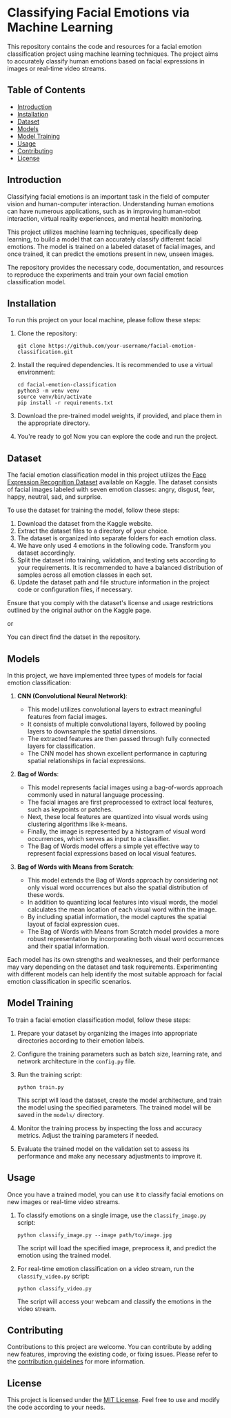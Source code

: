 # Classifying Facial Emotions via Machine Learning

This repository contains the code and resources for a facial emotion classification project using machine learning techniques. The project aims to accurately classify human emotions based on facial expressions in images or real-time video streams.

## Table of Contents

- [Introduction](#introduction)
- [Installation](#installation)
- [Dataset](#dataset)
- [Models](#models)
- [Model Training](#model-training)
- [Usage](#usage)
- [Contributing](#contributing)
- [License](#license)

## Introduction

Classifying facial emotions is an important task in the field of computer vision and human-computer interaction. Understanding human emotions can have numerous applications, such as in improving human-robot interaction, virtual reality experiences, and mental health monitoring.

This project utilizes machine learning techniques, specifically deep learning, to build a model that can accurately classify different facial emotions. The model is trained on a labeled dataset of facial images, and once trained, it can predict the emotions present in new, unseen images.

The repository provides the necessary code, documentation, and resources to reproduce the experiments and train your own facial emotion classification model.

## Installation

To run this project on your local machine, please follow these steps:

1. Clone the repository:

   ```
   git clone https://github.com/your-username/facial-emotion-classification.git
   ```

2. Install the required dependencies. It is recommended to use a virtual environment:

   ```
   cd facial-emotion-classification
   python3 -m venv venv
   source venv/bin/activate
   pip install -r requirements.txt
   ```

3. Download the pre-trained model weights, if provided, and place them in the appropriate directory.

4. You're ready to go! Now you can explore the code and run the project.

## Dataset

The facial emotion classification model in this project utilizes the [Face Expression Recognition Dataset](https://www.kaggle.com/jonathanoheix/face-expression-recognition-dataset) available on Kaggle. The dataset consists of facial images labeled with seven emotion classes: angry, disgust, fear, happy, neutral, sad, and surprise.

To use the dataset for training the model, follow these steps:

1. Download the dataset from the Kaggle website.
2. Extract the dataset files to a directory of your choice.
3. The dataset is organized into separate folders for each emotion class.
4. We have only used 4 emotions in the following code. Transform you dataset accordingly.
5. Split the dataset into training, validation, and testing sets according to your requirements. It is recommended to have a balanced distribution of samples across all emotion classes in each set.
6. Update the dataset path and file structure information in the project code or configuration files, if necessary.

Ensure that you comply with the dataset's license and usage restrictions outlined by the original author on the Kaggle page.

 or 

You can direct find the datset in the repository. 

## Models

In this project, we have implemented three types of models for facial emotion classification:

1. **CNN (Convolutional Neural Network)**:
   - This model utilizes convolutional layers to extract meaningful features from facial images.
   - It consists of multiple convolutional layers, followed by pooling layers to downsample the spatial dimensions.
   - The extracted features are then passed through fully connected layers for classification.
   - The CNN model has shown excellent performance in capturing spatial relationships in facial expressions.

2. **Bag of Words**:
   - This model represents facial images using a bag-of-words approach commonly used in natural language processing.
   - The facial images are first preprocessed to extract local features, such as keypoints or patches.
   - Next, these local features are quantized into visual words using clustering algorithms like k-means.
   - Finally, the image is represented by a histogram of visual word occurrences, which serves as input to a classifier.
   - The Bag of Words model offers a simple yet effective way to represent facial expressions based on local visual features.

3. **Bag of Words with Means from Scratch**:
   - This model extends the Bag of Words approach by considering not only visual word occurrences but also the spatial distribution of these words.
   - In addition to quantizing local features into visual words, the model calculates the mean location of each visual word within the image.
   - By including spatial information, the model captures the spatial layout of facial expression cues.
   - The Bag of Words with Means from Scratch model provides a more robust representation by incorporating both visual word occurrences and their spatial information.

Each model has its own strengths and weaknesses, and their performance may vary depending on the dataset and task requirements. Experimenting with different models can help identify the most suitable approach for facial emotion classification in specific scenarios.

## Model Training

To train a facial emotion classification model, follow these steps:

1. Prepare your dataset by organizing the images into appropriate directories according to their emotion labels.

2. Configure the training parameters such as batch size, learning rate, and network architecture in the `config.py` file.

3. Run the training script:

   ```
   python train.py
   ```

   This script will load the dataset, create the model architecture, and train the model using the specified parameters. The trained model will be saved in the `models/` directory.

4. Monitor the training process by inspecting the loss and accuracy metrics. Adjust the training parameters if needed.

5. Evaluate the trained model on the validation set to assess its performance and make any necessary adjustments to improve it.

## Usage

Once you have a trained model, you can use it to classify facial emotions on new images or real-time video streams.

1. To classify emotions on a single image, use the `classify_image.py` script:

   ```
   python classify_image.py --image path/to/image.jpg
   ```

   The script will load the specified image, preprocess it, and predict the emotion using the trained model.

2. For real-time emotion classification on a video stream, run the `classify_video.py` script:

   ```
   python classify_video.py
   ```

   The script will access your webcam and classify the emotions in the video stream.

## Contributing

Contributions to this project are welcome. You can contribute by adding new features, improving the existing code, or fixing issues. Please refer to the [contribution guidelines](CONTRIBUTING.md) for more information.

## License

This project is licensed under the [MIT License](LICENSE). Feel free to use and modify the code according to your needs.
